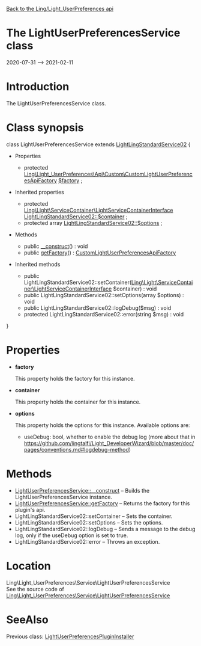 [Back to the Ling/Light_UserPreferences api](https://github.com/lingtalfi/Light_UserPreferences/blob/master/doc/api/Ling/Light_UserPreferences.md)



The LightUserPreferencesService class
================
2020-07-31 --> 2021-02-11






Introduction
============

The LightUserPreferencesService class.



Class synopsis
==============


class <span class="pl-k">LightUserPreferencesService</span> extends [LightLingStandardService02](https://github.com/lingtalfi/Light_LingStandardService/blob/master/doc/api/Ling/Light_LingStandardService/Service/LightLingStandardService02.md)  {

- Properties
    - protected [Ling\Light_UserPreferences\Api\Custom\CustomLightUserPreferencesApiFactory](https://github.com/lingtalfi/Light_UserPreferences/blob/master/doc/api/Ling/Light_UserPreferences/Api/Custom/CustomLightUserPreferencesApiFactory.md) [$factory](#property-factory) ;

- Inherited properties
    - protected [Ling\Light\ServiceContainer\LightServiceContainerInterface](https://github.com/lingtalfi/Light/blob/master/doc/api/Ling/Light/ServiceContainer/LightServiceContainerInterface.md) [LightLingStandardService02::$container](#property-container) ;
    - protected array [LightLingStandardService02::$options](#property-options) ;

- Methods
    - public [__construct](https://github.com/lingtalfi/Light_UserPreferences/blob/master/doc/api/Ling/Light_UserPreferences/Service/LightUserPreferencesService/__construct.md)() : void
    - public [getFactory](https://github.com/lingtalfi/Light_UserPreferences/blob/master/doc/api/Ling/Light_UserPreferences/Service/LightUserPreferencesService/getFactory.md)() : [CustomLightUserPreferencesApiFactory](https://github.com/lingtalfi/Light_UserPreferences/blob/master/doc/api/Ling/Light_UserPreferences/Api/Custom/CustomLightUserPreferencesApiFactory.md)

- Inherited methods
    - public LightLingStandardService02::setContainer([Ling\Light\ServiceContainer\LightServiceContainerInterface](https://github.com/lingtalfi/Light/blob/master/doc/api/Ling/Light/ServiceContainer/LightServiceContainerInterface.md) $container) : void
    - public LightLingStandardService02::setOptions(array $options) : void
    - public LightLingStandardService02::logDebug($msg) : void
    - protected LightLingStandardService02::error(string $msg) : void

}




Properties
=============

- <span id="property-factory"><b>factory</b></span>

    This property holds the factory for this instance.
    
    

- <span id="property-container"><b>container</b></span>

    This property holds the container for this instance.
    
    

- <span id="property-options"><b>options</b></span>

    This property holds the options for this instance.
    Available options are:
    - useDebug: bool, whether to enable the debug log (more about that in https://github.com/lingtalfi/Light_DeveloperWizard/blob/master/doc/pages/conventions.md#logdebug-method)
    
    



Methods
==============

- [LightUserPreferencesService::__construct](https://github.com/lingtalfi/Light_UserPreferences/blob/master/doc/api/Ling/Light_UserPreferences/Service/LightUserPreferencesService/__construct.md) &ndash; Builds the LightUserPreferencesService instance.
- [LightUserPreferencesService::getFactory](https://github.com/lingtalfi/Light_UserPreferences/blob/master/doc/api/Ling/Light_UserPreferences/Service/LightUserPreferencesService/getFactory.md) &ndash; Returns the factory for this plugin's api.
- LightLingStandardService02::setContainer &ndash; Sets the container.
- LightLingStandardService02::setOptions &ndash; Sets the options.
- LightLingStandardService02::logDebug &ndash; Sends a message to the debug log, only if the useDebug option is set to true.
- LightLingStandardService02::error &ndash; Throws an exception.





Location
=============
Ling\Light_UserPreferences\Service\LightUserPreferencesService<br>
See the source code of [Ling\Light_UserPreferences\Service\LightUserPreferencesService](https://github.com/lingtalfi/Light_UserPreferences/blob/master/Service/LightUserPreferencesService.php)



SeeAlso
==============
Previous class: [LightUserPreferencesPluginInstaller](https://github.com/lingtalfi/Light_UserPreferences/blob/master/doc/api/Ling/Light_UserPreferences/Light_PluginInstaller/LightUserPreferencesPluginInstaller.md)<br>
